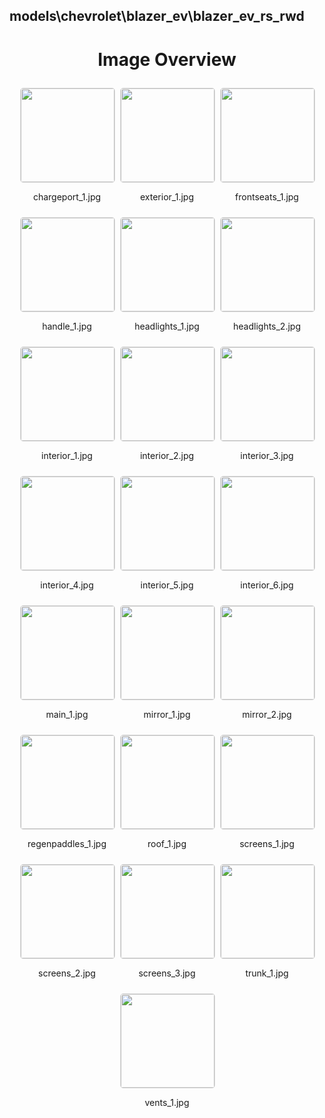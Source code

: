## models\chevrolet\blazer_ev\blazer_ev_rs_rwd


<style>
    .image-gallery {
        display: flex;
        flex-wrap: wrap;
        gap: 10px;
        justify-content: center;
        padding: 10px;
    }
    .image-gallery img {
        width: 150px;
        height: auto;
        border: 1px solid #ddd;
        border-radius: 5px;
    }
    .image-gallery div {
        flex: 1 1 calc(33.333% - 20px); /* Three images per row on large screens */
        max-width: 150px;
        text-align: center;
    }
    @media (max-width: 768px) {
        .image-gallery div {
            flex: 1 1 calc(50% - 20px); /* Two images per row on medium screens */
        }
    }
    @media (max-width: 480px) {
        .image-gallery div {
            flex: 1 1 100%; /* One image per row on small screens */
        }
    }
</style>
<h1 style ="text-align: center;"> Image Overview </h1> <div class="image-gallery">
<div>
<img src="https://media.evkx.net/multimedia/models/chevrolet/blazer_ev/blazer_ev_rs_rwd/chargeport_1_st.jpg">
<p>chargeport_1.jpg</p>
</div>
<div>
<img src="https://media.evkx.net/multimedia/models/chevrolet/blazer_ev/blazer_ev_rs_rwd/exterior_1_st.jpg">
<p>exterior_1.jpg</p>
</div>
<div>
<img src="https://media.evkx.net/multimedia/models/chevrolet/blazer_ev/blazer_ev_rs_rwd/frontseats_1_st.jpg">
<p>frontseats_1.jpg</p>
</div>
<div>
<img src="https://media.evkx.net/multimedia/models/chevrolet/blazer_ev/blazer_ev_rs_rwd/handle_1_st.jpg">
<p>handle_1.jpg</p>
</div>
<div>
<img src="https://media.evkx.net/multimedia/models/chevrolet/blazer_ev/blazer_ev_rs_rwd/headlights_1_st.jpg">
<p>headlights_1.jpg</p>
</div>
<div>
<img src="https://media.evkx.net/multimedia/models/chevrolet/blazer_ev/blazer_ev_rs_rwd/headlights_2_st.jpg">
<p>headlights_2.jpg</p>
</div>
<div>
<img src="https://media.evkx.net/multimedia/models/chevrolet/blazer_ev/blazer_ev_rs_rwd/interior_1_st.jpg">
<p>interior_1.jpg</p>
</div>
<div>
<img src="https://media.evkx.net/multimedia/models/chevrolet/blazer_ev/blazer_ev_rs_rwd/interior_2_st.jpg">
<p>interior_2.jpg</p>
</div>
<div>
<img src="https://media.evkx.net/multimedia/models/chevrolet/blazer_ev/blazer_ev_rs_rwd/interior_3_st.jpg">
<p>interior_3.jpg</p>
</div>
<div>
<img src="https://media.evkx.net/multimedia/models/chevrolet/blazer_ev/blazer_ev_rs_rwd/interior_4_st.jpg">
<p>interior_4.jpg</p>
</div>
<div>
<img src="https://media.evkx.net/multimedia/models/chevrolet/blazer_ev/blazer_ev_rs_rwd/interior_5_st.jpg">
<p>interior_5.jpg</p>
</div>
<div>
<img src="https://media.evkx.net/multimedia/models/chevrolet/blazer_ev/blazer_ev_rs_rwd/interior_6_st.jpg">
<p>interior_6.jpg</p>
</div>
<div>
<img src="https://media.evkx.net/multimedia/models/chevrolet/blazer_ev/blazer_ev_rs_rwd/main_1_st.jpg">
<p>main_1.jpg</p>
</div>
<div>
<img src="https://media.evkx.net/multimedia/models/chevrolet/blazer_ev/blazer_ev_rs_rwd/mirror_1_st.jpg">
<p>mirror_1.jpg</p>
</div>
<div>
<img src="https://media.evkx.net/multimedia/models/chevrolet/blazer_ev/blazer_ev_rs_rwd/mirror_2_st.jpg">
<p>mirror_2.jpg</p>
</div>
<div>
<img src="https://media.evkx.net/multimedia/models/chevrolet/blazer_ev/blazer_ev_rs_rwd/regenpaddles_1_st.jpg">
<p>regenpaddles_1.jpg</p>
</div>
<div>
<img src="https://media.evkx.net/multimedia/models/chevrolet/blazer_ev/blazer_ev_rs_rwd/roof_1_st.jpg">
<p>roof_1.jpg</p>
</div>
<div>
<img src="https://media.evkx.net/multimedia/models/chevrolet/blazer_ev/blazer_ev_rs_rwd/screens_1_st.jpg">
<p>screens_1.jpg</p>
</div>
<div>
<img src="https://media.evkx.net/multimedia/models/chevrolet/blazer_ev/blazer_ev_rs_rwd/screens_2_st.jpg">
<p>screens_2.jpg</p>
</div>
<div>
<img src="https://media.evkx.net/multimedia/models/chevrolet/blazer_ev/blazer_ev_rs_rwd/screens_3_st.jpg">
<p>screens_3.jpg</p>
</div>
<div>
<img src="https://media.evkx.net/multimedia/models/chevrolet/blazer_ev/blazer_ev_rs_rwd/trunk_1_st.jpg">
<p>trunk_1.jpg</p>
</div>
<div>
<img src="https://media.evkx.net/multimedia/models/chevrolet/blazer_ev/blazer_ev_rs_rwd/vents_1_st.jpg">
<p>vents_1.jpg</p>
</div>
</div>
